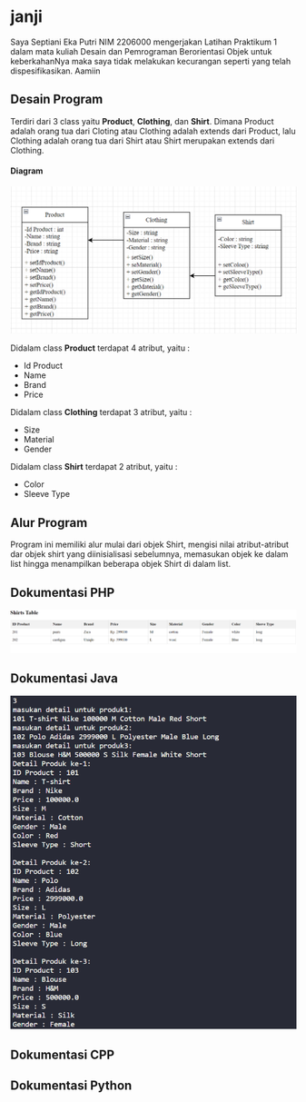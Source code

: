 # janji
Saya Septiani Eka Putri NIM 2206000 mengerjakan Latihan Praktikum 1 dalam mata kuliah Desain dan Pemrograman Berorientasi Objek untuk keberkahanNya maka saya tidak melakukan kecurangan seperti yang telah dispesifikasikan. Aamiin

## Desain Program 
Terdiri dari 3 class yaitu **Product**, **Clothing**, dan **Shirt**. Dimana Product adalah orang tua dari Cloting atau Clothing adalah extends dari Product, lalu Clothing adalah orang tua dari Shirt atau Shirt merupakan extends dari Clothing.

#### Diagram
![diagram](Diagram.png)

Didalam class **Product** terdapat 4 atribut, yaitu :
* Id Product
* Name
* Brand
* Price

Didalam class **Clothing** terdapat 3 atribut, yaitu :
* Size
* Material
* Gender

Didalam class **Shirt** terdapat 2 atribut, yaitu :
* Color
* Sleeve Type

## Alur Program
Program ini memiliki alur mulai dari objek Shirt, mengisi nilai atribut-atribut dar objek shirt yang diinisialisasi sebelumnya, memasukan objek ke dalam list hingga menampilkan beberapa objek Shirt di dalam list.

## Dokumentasi PHP
![php](<PHP/Screenshot 2024-02-23 091235.png>)

## Dokumentasi Java
![Java](<java/Screenshot 2024-02-16 153252.png>)

## Dokumentasi CPP


## Dokumentasi Python